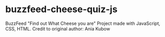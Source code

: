 # buzzfeed-cheese-quiz-js


BuzzFeed "Find out What Cheese you are" Project made with JavaScript, CSS, HTML. Credit to original author: Ania Kubow
